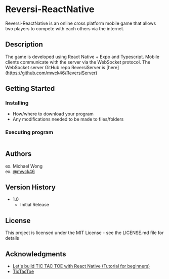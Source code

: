# Reversi-ReactNative

Reversi-ReactNative is an online cross platform mobile game that allows two players to compete with each others via the internet.  

## Description

The game is developed using React Native + Expo and Typescript. Mobile clients communicate with the server via the WebSocket protocol.  The WebSocket server GitHub repo ReversiServer is [here] (https://github.com/mwck46/ReversiServer) 

## Getting Started

### Installing

* How/where to download your program
* Any modifications needed to be made to files/folders

### Executing program

```expo start
```


## Authors

ex. Michael Wong  
ex. [@mwck46](mwckkwork@gmail.com)

## Version History

* 1.0
    * Initial Release

## License

This project is licensed under the MIT License - see the LICENSE.md file for details

## Acknowledgments

* [Let's build TIC TAC TOE with React Native (Tutorial for beginners)](https://www.youtube.com/watch?v=Koi1Y_Gb_js)
* [TicTacToe](https://github.com/Savinvadim1312/TicTacToe)
